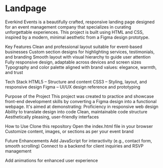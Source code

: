 # Landpage
Everkind Events is a beautifully crafted, responsive landing page designed for an event management company that specializes in curating unforgettable experiences. This project is built using HTML and CSS, inspired by a modern, minimal aesthetic from a Figma design prototype.

 Key Features
Clean and professional layout suitable for event-based businesses
Custom section designs for highlighting services, testimonials, and branding
Smooth layout with visual hierarchy to guide user attention
Fully responsive design, adaptable across devices and screen sizes
Typography and color palette aligned with brand values: elegance, warmth, and trust

 Tech Stack
HTML5 – Structure and content
CSS3 – Styling, layout, and responsive design
Figma – UI/UX design reference and prototyping

 Purpose of the Project
This project was created to practice and showcase front-end development skills by converting a Figma design into a functional webpage. It's aimed at demonstrating:
Proficiency in responsive web design
Ability to translate design into code
Clean, maintainable code structure
Aesthetically pleasing, user-friendly interfaces

 How to Use
Clone this repository
Open the index.html file in your browser
Customize content, images, or sections as per your event brand

 Future Enhancements
Add JavaScript for interactivity (e.g., contact form, smooth scrolling)
Connect to a backend for client inquiries and RSVP management

Add animations for enhanced user experience
